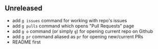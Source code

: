 ## Unreleased

- add `g issues` command for working with repo's issues
- add `g pulls` command which opens "Pull Requests" page
- add `g o` command (or simply `g`) for opening current repo on Github
- add `g pr` command aliased as `pr` for opening new/current PRs
- README first
